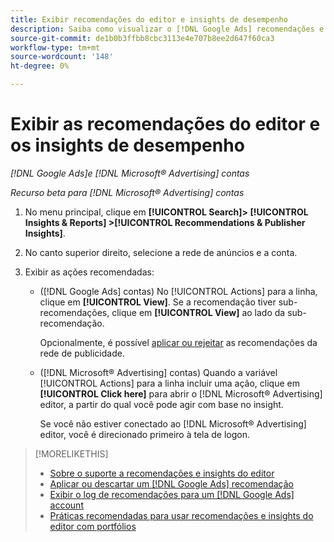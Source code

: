 ```yaml
---
title: Exibir recomendações do editor e insights de desempenho
description: Saiba como visualizar o [!DNL Google Ads] recomendações e [!DNL Microsoft® Advertising] insights de desempenho para suas contas de rede de anúncios.
source-git-commit: de1b0b3ffbb8cbc3113e4e707b8ee2d647f60ca3
workflow-type: tm+mt
source-wordcount: '148'
ht-degree: 0%

---
```


# Exibir as recomendações do editor e os insights de desempenho

*[!DNL Google Ads]e [!DNL Microsoft® Advertising] contas*

*Recurso beta para [!DNL Microsoft® Advertising] contas*

1. No menu principal, clique em **[!UICONTROL Search]> [!UICONTROL Insights & Reports] >[!UICONTROL Recommendations & Publisher Insights]**.

1. No canto superior direito, selecione a rede de anúncios e a conta.

1. Exibir as ações recomendadas:

   * ([!DNL Google Ads] contas) No [!UICONTROL Actions] para a linha, clique em **[!UICONTROL View]**. Se a recomendação tiver sub-recomendações, clique em **[!UICONTROL View]** ao lado da sub-recomendação.

     Opcionalmente, é possível [aplicar ou rejeitar](google-recommendation-apply-dismiss.md) as recomendações da rede de publicidade.

   * ([!DNL Microsoft® Advertising] contas) Quando a variável [!UICONTROL Actions] para a linha incluir uma ação, clique em **[!UICONTROL Click here]** para abrir o [!DNL Microsoft® Advertising] editor, a partir do qual você pode agir com base no insight.

     Se você não estiver conectado ao [!DNL Microsoft® Advertising] editor, você é direcionado primeiro à tela de logon.

>[!MORELIKETHIS]
>
>* [Sobre o suporte a recomendações e insights do editor](recommendation-support.md)
>* [Aplicar ou descartar um [!DNL Google Ads] recomendação](google-recommendation-apply-dismiss.md)
>* [Exibir o log de recomendações para um [!DNL Google Ads] account](google-recommendation-view-log.md)
>* [Práticas recomendadas para usar recomendações e insights do editor com portfólios](recommendation-best-practices.md)
